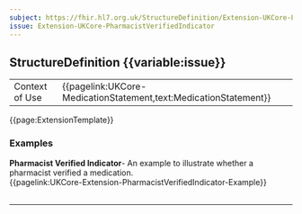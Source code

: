 ```yaml
---
subject: https://fhir.hl7.org.uk/StructureDefinition/Extension-UKCore-PharmacistVerifiedIndicator
issue: Extension-UKCore-PharmacistVerifiedIndicator
---
```

## StructureDefinition {{variable:issue}}

<table id="addToTranspose">
<tr><td>Context of Use</td>
<td>{{pagelink:UKCore-MedicationStatement,text:MedicationStatement}}</td>
</tr>
</table>

{{page:ExtensionTemplate}}

<div id="Examples" class="tabcontent">
  <h3>Examples</h3>
  <b>Pharmacist Verified Indicator</b>- An example to illustrate whether a pharmacist verified a medication.<br>
{{pagelink:UKCore-Extension-PharmacistVerifiedIndicator-Example}}
<br><br>
</div>

---
